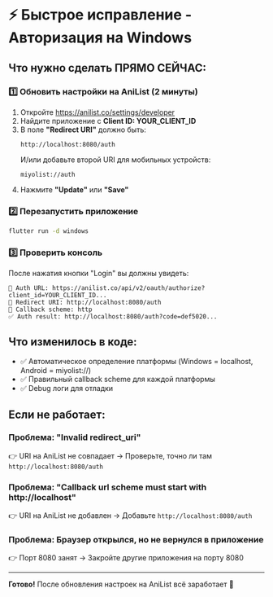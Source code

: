 # ⚡ Быстрое исправление - Авторизация на Windows

## Что нужно сделать ПРЯМО СЕЙЧАС:

### 1️⃣ Обновить настройки на AniList (2 минуты)

1. Откройте https://anilist.co/settings/developer
2. Найдите приложение с **Client ID: YOUR_CLIENT_ID**
3. В поле **"Redirect URI"** должно быть:
   ```
   http://localhost:8080/auth
   ```
   И/или добавьте второй URI для мобильных устройств:
   ```
   miyolist://auth
   ```
4. Нажмите **"Update"** или **"Save"**

### 2️⃣ Перезапустить приложение

```bash
flutter run -d windows
```

### 3️⃣ Проверить консоль

После нажатия кнопки "Login" вы должны увидеть:

```
🔐 Auth URL: https://anilist.co/api/v2/oauth/authorize?client_id=YOUR_CLIENT_ID...
📍 Redirect URI: http://localhost:8080/auth
🔗 Callback scheme: http
✅ Auth result: http://localhost:8080/auth?code=def5020...
```

## Что изменилось в коде:

- ✅ Автоматическое определение платформы (Windows = localhost, Android = miyolist://)
- ✅ Правильный callback scheme для каждой платформы
- ✅ Debug логи для отладки

## Если не работает:

### Проблема: "Invalid redirect_uri"
👉 URI на AniList не совпадает → Проверьте, точно ли там `http://localhost:8080/auth`

### Проблема: "Callback url scheme must start with http://localhost"
👉 URI на AniList не добавлен → Добавьте `http://localhost:8080/auth`

### Проблема: Браузер открылся, но не вернулся в приложение
👉 Порт 8080 занят → Закройте другие приложения на порту 8080

---

**Готово!** После обновления настроек на AniList всё заработает 🎉
